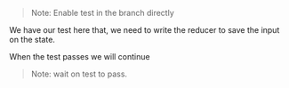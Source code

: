 > Note: Enable test in the branch directly

We have our test here that, we need to write the reducer to save the input on the state.

When the test passes we will continue

> Note: wait on test to pass.
